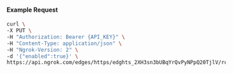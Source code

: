 <!-- Code generated for API Clients. DO NOT EDIT. -->

#### Example Request

```bash
curl \
-X PUT \
-H "Authorization: Bearer {API_KEY}" \
-H "Content-Type: application/json" \
-H "Ngrok-Version: 2" \
-d '{"enabled":true}' \
https://api.ngrok.com/edges/https/edghts_2XH3sn3bUBqYrQvPyNPpQ20TjlV/routes/edghtsrt_2XH3soZexnN1fU8meV1RC1XcnnX/compression
```
